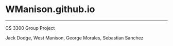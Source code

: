 # WManison.github.io

---
CS 3300 Group Project

Jack Dodge,
West Manison,
George Morales,
Sebastian Sanchez

